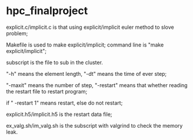 # hpc_finalproject
explicit.c/implicit.c is that using explicit/implicit euler method to slove problem;

Makefile is used to make explicit/implicit; command line is "make explicit/implicit";

subscript is the file to sub in the cluster. 

"-h" means the element length, "-dt" means the time of ever step;

"-maxit" means the number of step, "-restart" means that whether reading the restart file to restart program;

if " -restart 1" means restart, else do not restart;

explicit.h5/implicit.h5 is the restart data file;

ex_valg.sh/im_valg.sh is the subscript with valgrind to check the memory leak.
